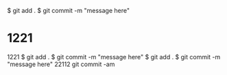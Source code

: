 $ git add .
$ git commit -m "message here"
# 1221
1221
$ git add .
$ git commit -m "message here"
$ git add .
$ git commit -m "message here"
22112
git commit -am
